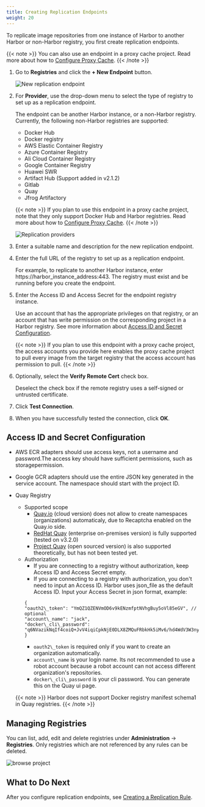 ```yaml
---
title: Creating Replication Endpoints
weight: 20
---
```


To replicate image repositories from one instance of Harbor to another Harbor or non-Harbor registry, you first create replication endpoints.

{{< note >}}
You can also use an endpoint in a proxy cache project. Read more about how to [Configure Proxy Cache](../../configure-proxy-cache/).
{{< /note >}}

1. Go to **Registries** and click the **+ New Endpoint** button.

   ![New replication endpoint](../../../img/replication-endpoint1.png)

1. For **Provider**, use the drop-down menu to select the type of registry to set up as a replication endpoint.

   The endpoint can be another Harbor instance, or a non-Harbor registry. Currently, the following non-Harbor registries are supported:

   - Docker Hub
   - Docker registry
   - AWS Elastic Container Registry
   - Azure Container Registry
   - Ali Cloud Container Registry
   - Google Container Registry
   - Huawei SWR
   - Artifact Hub (Support added in v2.1.2)
   - Gitlab
   - Quay
   - Jfrog Artifactory

   {{< note >}}
   If you plan to use this endpoint in a proxy cache project, note that they only support Docker Hub and Harbor registries. Read more about how to [Configure Proxy Cache](../../configure-proxy-cache/).
   {{< /note >}}

   ![Replication providers](../../../img/replication-endpoint2.png)

1. Enter a suitable name and description for the new replication endpoint.
1. Enter the full URL of the registry to set up as a replication endpoint.

   For example, to replicate to another Harbor instance, enter https://harbor_instance_address:443. The registry must exist and be running before you create the endpoint.

1. Enter the Access ID and Access Secret for the endpoint registry instance.

   Use an account that has the appropriate privileges on that registry, or an account that has write permission on the corresponding project in a Harbor registry. See more information about [Access ID and Secret Configuration](#access-id-and-secret-configuration).

   {{< note >}}
   If you plan to use this endpoint with a proxy cache project, the access accounts you provide here enables the proxy cache project to pull every image from the target registry that the access account has permission to pull.
   {{< /note >}}

1. Optionally, select the **Verify Remote Cert** check box.

   Deselect the check box if the remote registry uses a self-signed or untrusted certificate.

1. Click **Test Connection**.
1. When you have successfully tested the connection, click **OK**.

## Access ID and Secret Configuration

- AWS ECR adapters should use access keys, not a username and password.The access key should have sufficient permissions, such as storagepermission.
- Google GCR adapters should use the entire JSON key generated in the service account. The namespace should start with the project ID.
- Quay Registry
   - Supported scope
      - [Quay.io](https://quay.io) (cloud version) does not allow to create namespaces (organizations) automaticaly, due to Recaptcha enabled on the Quay.io side.
      - [RedHat Quay](https://www.openshift.com/products/quay) (enterprise on-premises version) is fully supported (tested on v3.2.0)
      - [Project Quay](https://github.com/quay/quay) (open sourced version) is also supported theoretically, but has not been tested yet.
   - Authorization
      - If you are connecting to a registry without authorization, keep Access ID and Access Secret empty.
      - If you are connecting to a registry with authorization, you don't need to input an Access ID. Harbor uses json_file as the default Access ID. Input your Access Secret in json format, example:
      ```
      {
      "oauth2\_token": "YmQZ1QZENVmOD6v9kENzmfptNVhgBuy5oVl85eGV", // optional
      "account\_name": "jack",
      "docker\_cli\_password": "q6NVazikNqIf4coiQ+JvV4iqiCpkNjE0DLX8ZMQuFRbkHk5iMv6/hd4WdV3W3nyX"
      }
      ```
      - `oauth2\_token` is required only if you want to create an organization automatically.
      - `account\_name` is your login name. Its not recommended to use a robot account because a robot account can not access different organization's repositories.
      - `docker\_cli\_password` is your cli password. You can generate this on the Quay ui page.

   {{< note >}} Harbor does not support Docker registry manifest schema1 in Quay registries. {{< /note >}}

## Managing Registries

You can list, add, edit and delete registries under **Administration** -> **Registries**. Only registries which are not referenced by any rules can be deleted.

![browse project](../../../img/manage-registry.png)

## What to Do Next

After you configure replication endpoints, see [Creating a Replication Rule](create-replication-rules.md).
